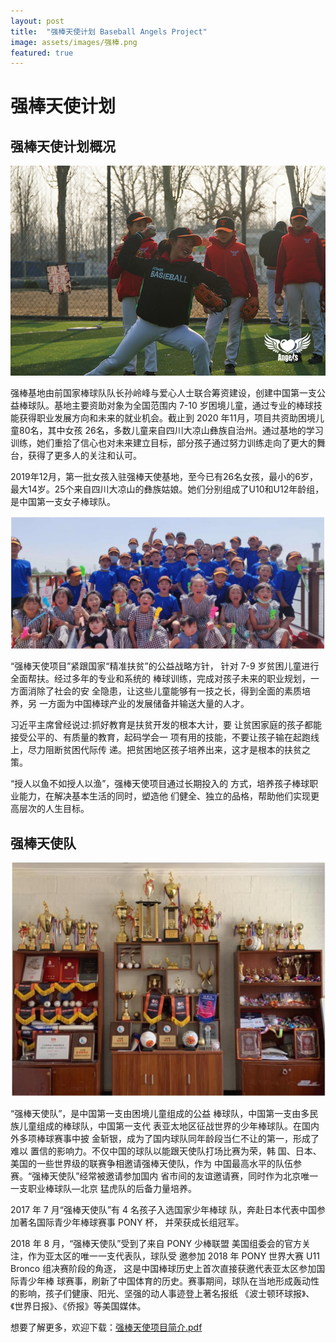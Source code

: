 ```yaml
---
layout: post
title:  "强棒天使计划 Baseball Angels Project"
image: assets/images/强棒.png
featured: true
---
```

# 强棒天使计划

## 强棒天使计划概况

![4.jpg](../assets/images/4.jpg)

强棒基地由前国家棒球队队长孙岭峰与爱心人士联合筹资建设，创建中国第一支公益棒球队。基地主要资助对象为全国范围内 7-10 岁困境儿童，通过专业的棒球技能获得职业发展方向和未来的就业机会。截止到 2020 年11月，项目共资助困境儿童80名，其中女孩 26名，多数儿童来自四川大凉山彝族自治州。通过基地的学习训练，她们重拾了信心也对未来建立目标，部分孩子通过努力训练走向了更大的舞台，获得了更多人的关注和认可。

2019年12月，第一批女孩入驻强棒天使基地，至今已有26名女孩，最小的6岁，最大14岁。25个来自四川大凉山的彝族姑娘。她们分别组成了U10和U12年龄组，是中国第一支女子棒球队。

![02.png](../assets/images/02.png)

“强棒天使项目”紧跟国家“精准扶贫”的公益战略方针， 针对 7-9 岁贫困儿童进行全面帮扶。经过多年的专业和系统的 棒球训练，完成对孩子未来的职业规划，一方面消除了社会的安 全隐患，让这些儿童能够有一技之长，得到全面的素质培养，另 一方面为中国棒球产业的发展储备并输送大量的人才。

习近平主席曾经说过:抓好教育是扶贫开发的根本大计，要 让贫困家庭的孩子都能接受公平的、有质量的教育，起码学会一 项有用的技能，不要让孩子输在起跑线上，尽力阻断贫困代际传 递。把贫困地区孩子培养出来，这才是根本的扶贫之策。

“授人以鱼不如授人以渔”，强棒天使项目通过长期投入的 方式，培养孩子棒球职业能力，在解决基本生活的同时，塑造他 们健全、独立的品格，帮助他们实现更高层次的人生目标。

## 强棒天使队

![01.png](../assets/images/01.png)

“强棒天使队”，是中国第一支由困境儿童组成的公益 棒球队，中国第一支由多民族儿童组成的棒球队，中国第一支代 表亚太地区征战世界的少年棒球队。在国内外多项棒球赛事中披 金斩银，成为了国内球队同年龄段当仁不让的第一，形成了难以 置信的影响力。不仅中国的球队以能跟天使队打场比赛为荣，韩 国、日本、美国的一些世界级的联赛争相邀请强棒天使队，作为 中国最高水平的队伍参赛。“强棒天使队”经常被邀请参加国内 省市间的友谊邀请赛，同时作为北京唯一一支职业棒球队—北京 猛虎队的后备力量培养。

2017 年 7 月“强棒天使队”有 4 名孩子入选国家少年棒球 队，奔赴日本代表中国参加著名国际青少年棒球赛事 PONY 杯， 并荣获成长组冠军。

2018 年 8 月，“强棒天使队”受到了来自 PONY 少棒联盟 美国组委会的官方关注，作为亚太区的唯一一支代表队，球队受 邀参加 2018 年 PONY 世界大赛 U11 Bronco 组决赛阶段的角逐， 这是中国棒球历史上首次直接获邀代表亚太区参加国际青少年棒 球赛事，刷新了中国体育的历史。赛事期间，球队在当地形成轰动性的影响，孩子们健康、阳光、坚强的动人事迹登上著名报纸 《波士顿环球报》、《世界日报》、《侨报》等美国媒体。

想要了解更多，欢迎下载：[强棒天使项目简介.pdf](https://github.com/Charlotte-WXWQ/wuerdaer090405/files/6141028/default.pdf)
